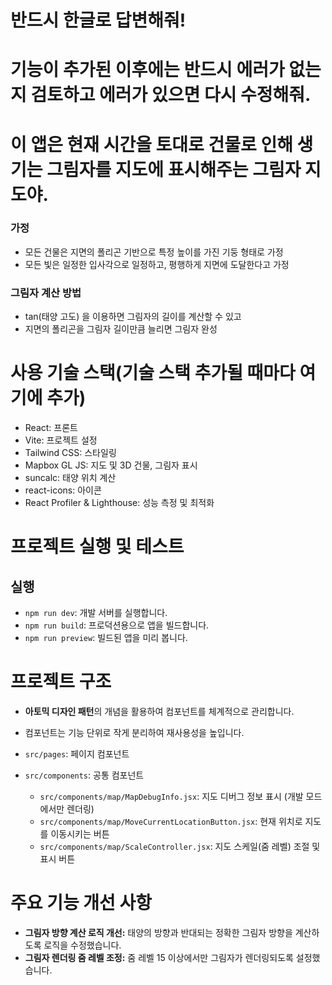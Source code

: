 # 반드시 한글로 답변해줘!

# 기능이 추가된 이후에는 반드시 에러가 없는지 검토하고 에러가 있으면 다시 수정해줘.

# 이 앱은 현재 시간을 토대로 건물로 인해 생기는 그림자를 지도에 표시해주는 그림자 지도야.

### 가정

- 모든 건물은 지면의 폴리곤 기반으로 특정 높이를 가진 기둥 형태로 가정
- 모든 빛은 일정한 입사각으로 일정하고, 평행하게 지면에 도달한다고 가정

### 그림자 계산 방법

- tan(태양 고도) 을 이용하면 그림자의 길이를 계산할 수 있고
- 지면의 폴리곤을 그림자 길이만큼 늘리면 그림자 완성

# 사용 기술 스택(기술 스택 추가될 때마다 여기에 추가)

- React: 프론트
- Vite: 프로젝트 설정
- Tailwind CSS: 스타일링
- Mapbox GL JS: 지도 및 3D 건물, 그림자 표시
- suncalc: 태양 위치 계산
- react-icons: 아이콘
- React Profiler & Lighthouse: 성능 측정 및 최적화

# 프로젝트 실행 및 테스트

## 실행

- `npm run dev`: 개발 서버를 실행합니다.
- `npm run build`: 프로덕션용으로 앱을 빌드합니다.
- `npm run preview`: 빌드된 앱을 미리 봅니다.

# 프로젝트 구조

- **아토믹 디자인 패턴**의 개념을 활용하여 컴포넌트를 체계적으로 관리합니다.
- 컴포넌트는 기능 단위로 작게 분리하여 재사용성을 높입니다.

- `src/pages`: 페이지 컴포넌트
- `src/components`: 공통 컴포넌트
  - `src/components/map/MapDebugInfo.jsx`: 지도 디버그 정보 표시 (개발 모드에서만 렌더링)
  - `src/components/map/MoveCurrentLocationButton.jsx`: 현재 위치로 지도를 이동시키는 버튼
  - `src/components/map/ScaleController.jsx`: 지도 스케일(줌 레벨) 조절 및 표시 버튼

# 주요 기능 개선 사항

- **그림자 방향 계산 로직 개선:** 태양의 방향과 반대되는 정확한 그림자 방향을 계산하도록 로직을 수정했습니다.
- **그림자 렌더링 줌 레벨 조정:** 줌 레벨 15 이상에서만 그림자가 렌더링되도록 설정했습니다.